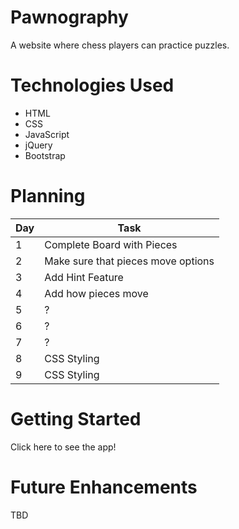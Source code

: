 # Pawnography
A website where chess players can practice puzzles.

# Technologies Used
* HTML
* CSS
* JavaScript
* jQuery
* Bootstrap


# Planning
| Day | Task | 
| -------------- | -------------- |
| 1   | Complete Board with Pieces  | 
| 2   | Make sure that pieces move options   | 
| 3   | Add Hint Feature   | 
| 4   | Add how pieces move   | 
| 5   | ?   | 
| 6   | ?   | 
| 7   | ?   | 
| 8   | CSS Styling   | 
| 9   | CSS Styling   | 

# Getting Started
Click here to see the app!

# Future Enhancements
TBD

